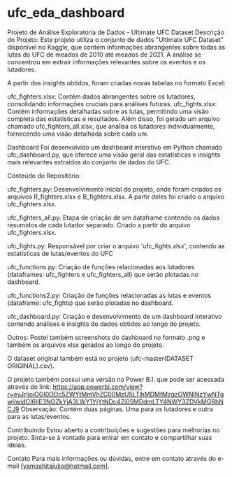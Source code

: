 # ufc_eda_dashboard
Projeto de Análise Exploratória de Dados - Ultimate UFC Dataset
Descrição do Projeto:
Este projeto utiliza o conjunto de dados "Ultimate UFC Dataset" disponível no Kaggle, que contém informações abrangentes sobre todas as lutas do UFC de meados de 2010 até meados de 2021. A análise se concentrou em extrair informações relevantes sobre os eventos e os lutadores.

A partir dos insights obtidos, foram criadas novas tabelas no formato Excel:

ufc_fighters.xlsx: Contém dados abrangentes sobre os lutadores, consolidando informações cruciais para análises futuras.
ufc_fights.xlsx: Contém informações detalhadas sobre as lutas, permitindo uma visão completa das estatísticas e resultados.
Além disso, foi gerado um arquivo chamado ufc_fighters_all.xlsx, que analisa os lutadores individualmente, fornecendo uma visão detalhada sobre cada um.

Dashboard
Foi desenvolvido um dashboard interativo em Python chamado ufc_dashboard.py, que oferece uma visão geral das estatísticas e insights mais relevantes extraídos do conjunto de dados do UFC.

Conteúdo do Repositório:

ufc_fighters.py: Desenvolvimento inicial do projeto, onde foram criados os arquivos R_fighters.xlsx e B_fighters.xlsx. A partir deles foi criado o arquivo ufc_fighters.xlsx.

ufc_fighters_all.py: Etapa de criação de um dataframe contendo os dados resumidos de cada lutador separado. Criado a partir do arquivo ufc_fighters.xlsx.

ufc_fights.py: Responsável por criar o arquivo 'ufc_fights.xlsx', contendo as estatísticas de lutas/eventos do UFC

ufc_functions.py: Criação de funções relacionadas aos lutadores (dataframes: ufc_fighters e ufc_fighters_all) que serão plotadas no dashboard.

ufc_functions2.py: Criação de funções relacionadas as lutas e eventos (dataframe: ufc_fights) que serão plotadas no dashboard.

ufc_dashboard.py: Criação e desenvolvimento de um dashboard interativo contendo análises e insights do dados obtidos ao longo do projeto.

Outros: Postei também screenshots do dashboard no formato .png e também os arquivos xlsx gerados ao longo do projeto. 

O dataset original também está no projeto (ufc-master(DATASET ORIGINAL).csv).

O projeto também possui uma versão no Power B.I. que pode ser acessada através do link:
https://app.powerbi.com/view?r=eyJrIjoiOGI0ODc5ZWYtMmVhZC00MzU5LTlhMDMtMzgzOWNlNzYwNTgwIiwidCI6IjE3NGZkYjA3LWY1YjYtNDc4Zi05MDdmLTY4NWY3ZDVkMGRhNCJ9
Observação: Contém duas páginas. Uma para os lutadores e outra para as lutas/eventos.

Contribuindo
Estou aberto a contribuições e sugestões para melhorias no projeto. Sinta-se à vontade para entrar em contato e compartilhar suas ideias.

Contato
Para mais informações ou dúvidas, entre em contato através do e-mail [yamashitajulio@hotmail.com].
